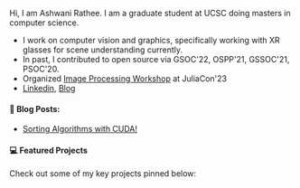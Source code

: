 Hi, I am Ashwani Rathee. I am a graduate student at UCSC doing masters in computer science. 

- I work on computer vision and graphics, specifically working with XR glasses for scene understanding currently.
- In past, I contributed to open source via GSOC'22, OSPP'21, GSSOC'21, PSOC'20.
- Organized [Image Processing Workshop](https://github.com/JuliaImages/JuliaCon23_ImageProcessingWorkshop) at JuliaCon'23
- [Linkedin](https://www.linkedin.com/in/ashwani-rathee/), [Blog](https://ashwanirathee.com/blog)

#### 📝 Blog Posts:
- [Sorting Algorithms with CUDA!](https://ashwanirathee.com/blog/2025/sort2/?utm_source=github&utm_medium=social&utm_campaign=sort2)

#### 💻 Featured Projects
Check out some of my key projects pinned below:

